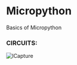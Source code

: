 
# Micropython
Basics of Micropython

### CIRCUITS:
![lCapture](https://user-images.githubusercontent.com/67919419/176884004-0330f8a4-497d-46a4-88ef-0802d3d90599.PNG)
